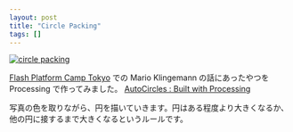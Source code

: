```yaml
---
layout: post
title: "Circle Packing"
tags: []
---
```


[![circle packing](https://farm3.static.flickr.com/2799/4441104740_982bb52841_o.png "=500x333")](https://www.flickr.com/photos/branchiopoda/4441104740/ "circle packing by shuhei kagawa, on Flickr")

[Flash Platform Camp Tokyo](/blog/2010/03/18/flash-platform-camp-tokyo/) での Mario Klingemann の話にあったやつを Processing で作ってみました。
[AutoCircles : Built with Processing](/works/auto_circles/)

写真の色を取りながら、円を描いていきます。円はある程度より大きくなるか、他の円に接するまで大きくなるというルールです。
